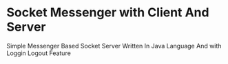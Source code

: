 # Socket Messenger with Client And Server
Simple Messenger Based Socket Server Written In Java Language And with Loggin Logout Feature
